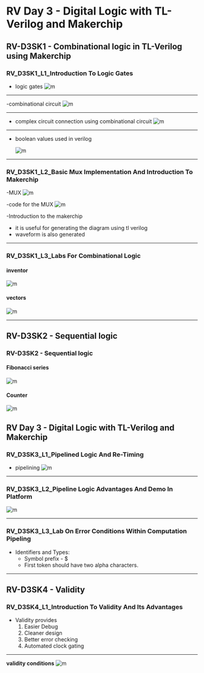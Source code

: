 # RV Day 3 - Digital Logic with TL-Verilog and Makerchip
## RV-D3SK1 - Combinational logic in TL-Verilog using Makerchip
### RV_D3SK1_L1_Introduction To Logic Gates
- logic gates
![m](https://github.com/yazhini-87/RISC-V-workshop-/blob/5b0babc3d6e0ebf58436ad9b1eadee87cb52f736/images/Screenshot%202025-05-09%20202820.png)
---
-combinational circuit 
![m](https://github.com/yazhini-87/RISC-V-workshop-/blob/5b0babc3d6e0ebf58436ad9b1eadee87cb52f736/images/Screenshot%202025-05-09%20202913.png)

---
- complex circuit connection using combinational circuit
  ![m](https://github.com/yazhini-87/RISC-V-workshop-/blob/5b0babc3d6e0ebf58436ad9b1eadee87cb52f736/images/Screenshot%202025-05-09%20203012.png)

---
- boolean values used in verilog

  ![m](https://github.com/yazhini-87/RISC-V-workshop-/blob/5b0babc3d6e0ebf58436ad9b1eadee87cb52f736/images/Screenshot%202025-05-09%20203103.png)

---

### RV_D3SK1_L2_Basic Mux Implementation And Introduction To Makerchip

-MUX
![m](https://github.com/yazhini-87/RISC-V-workshop-/blob/aef2bf845b2b97300bfb13d0d7ed2927b311050a/images/Screenshot%202025-05-09%20204308.png)

-code for the MUX
![m](https://github.com/yazhini-87/RISC-V-workshop-/blob/aef2bf845b2b97300bfb13d0d7ed2927b311050a/images/Screenshot%202025-05-09%20205855.png)

-Introduction to the makerchip 
  - it is useful for generating the diagram using tl verilog
  - waveform is also generated

---
### RV_D3SK1_L3_Labs For Combinational Logic
#### inventor 
![m](https://github.com/yazhini-87/RISC-V-workshop-/blob/ee3f80e6a03e06cfc7096feebc52367c86f69ec2/images/Screenshot%202025-05-09%20210518.png)
#### vectors
![m](https://github.com/yazhini-87/RISC-V-workshop-/blob/ee3f80e6a03e06cfc7096feebc52367c86f69ec2/images/Screenshot%202025-05-09%20211631.png)

---
## RV-D3SK2 - Sequential logic
### RV-D3SK2 - Sequential logic

#### Fibonacci series
![m](https://github.com/yazhini-87/RISC-V-workshop-/blob/3e8177d4268d7855540e64930fd323019fbe0d4b/images/Screenshot%202025-05-09%20213120.png)
#### Counter 
![m](https://github.com/yazhini-87/RISC-V-workshop-/blob/3e8177d4268d7855540e64930fd323019fbe0d4b/images/Screenshot%202025-05-09%20213251.png)

## RV Day 3 - Digital Logic with TL-Verilog and Makerchip
### RV_D3SK3_L1_Pipelined Logic And Re-Timing
- pipelining
![m](https://github.com/yazhini-87/RISC-V-workshop-/blob/efe1569d76064334be382ce0181f8d8bc1d4bcbe/images/Screenshot%202025-05-09%20224230.png)

---
### RV_D3SK3_L2_Pipeline Logic Advantages And Demo In Platform
![m](https://github.com/yazhini-87/RISC-V-workshop-/blob/654a9dd22fc7723e8b4cf3e8fe962a55ef1bb6db/images/Screenshot%202025-05-09%20223830.png)

---
### RV_D3SK3_L3_Lab On Error Conditions Within Computation Pipeling
- Identifiers and Types:
  - Symbol prefix - $
  - First token should have two alpha characters.
---
## RV-D3SK4 - Validity
### RV_D3SK4_L1_Introduction To Validity And Its Advantages
- Validity provides
  1. Easier Debug
  2. Cleaner design
  3. Better error checking
  4. Automated clock gating
---
 **validity conditions**
 ![m](https://github.com/yazhini-87/RISC-V-workshop-/blob/efe1569d76064334be382ce0181f8d8bc1d4bcbe/images/Screenshot%202025-05-09%20232601.png)
 

    
